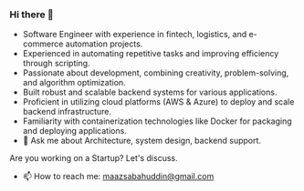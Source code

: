 ### Hi there 👋

- Software Engineer with experience in fintech, logistics, and e-commerce automation projects.
- Experienced in automating repetitive tasks and improving efficiency through scripting.
- Passionate about development, combining creativity, problem-solving, and algorithm optimization.
- Built robust and scalable backend systems for various applications.
- Proficient in utilizing cloud platforms (AWS & Azure) to deploy and scale backend infrastructure.
- Familiarity with containerization technologies like Docker for packaging and deploying applications.
- 💬 Ask me about Architecture, system design, backend support.

Are you working on a Startup? Let's discuss.

- 📫 How to reach me: maazsabahuddin@gmail.com
